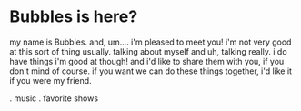 # Bubbles is here?

my name is Bubbles. and, um.... i'm pleased to meet you! i'm not very good at this sort of thing usually. talking about myself and uh, talking really. i do have things i'm good at though! and i'd like to share them with you, if you don't mind of course. if you want we can do these things together, i'd like it if you were my friend.

. music
. favorite shows
